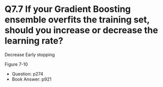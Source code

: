 # Q7.7 If your Gradient Boosting ensemble overfits the training set, should you increase or decrease the learning rate?

Decrease
Early stopping

Figure 7-10

- Question: p274
- Book Answer: p921
